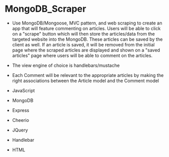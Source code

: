 # MongoDB_Scraper

- Use MongoDB/Mongoose, MVC pattern, and web scraping to create an app that will feature commenting on articles. 
  Users will be able to click on a "scrape" button which will then store the articles/data from the targeted website
  into the MongoDB. These articles can be saved by the client as well. If an article is saved, it will be removed from
  the initial page where the scraped articles are displayed and shown on a "saved articles" page where users will be 
  able to comment on the articles.

- The view engine of choice is handlebars/mustache

- Each Comment will be relevant to the appropriate articles by making the right associations between the Article model
  and the Comment model


- JavaScript

- MongoDB

- Express

- Cheerio

- JQuery

- Handlebar

- HTML
